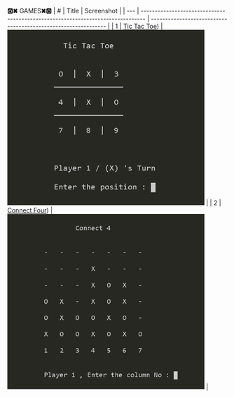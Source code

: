 🅾✖ GAMES✖🅾
| #   | Title                                                                           | Screenshot                                                     |
| --- | ------------------------------------------------------------------------------- | -------------------------------------------------------------- |
| 1   | [Tic Tac Toe](https://github.com/DhruvPasricha/Games/blob/main/tic-tac-toe.cpp)) | <img src ="Tic Tac Toe/img.png" height = "400" width = "450">  |
| 2   | [Connect Four](https://github.com/DhruvPasricha/Games/blob/main/connect-4.cpp))  | <img src ="Connect Four/img.png" height = "400" width = "450"> |

